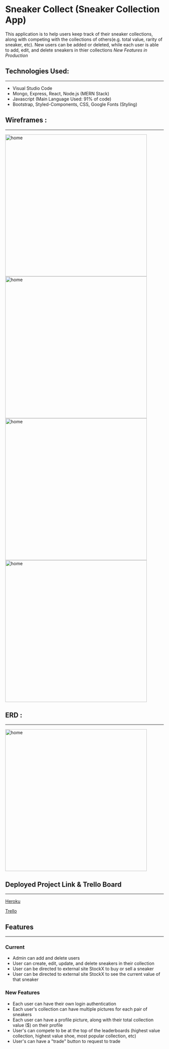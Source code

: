 # Sneaker Collect (Sneaker Collection App)

This application is to help users keep track of their sneaker collections, along with competing with the collections of others(e.g. total value, rarity of sneaker, etc). New users can be added or deleted, while each user is able to add, edit, and delete sneakers in thier collections *New Features in Production*

## Technologies Used:
____
* Visual Studio Code
* Mongo, Express, React, Node.js (MERN Stack)
* Javascript (Main Language Used: 91% of code)
* Bootstrap, Styled-Components, CSS, Google Fonts (Styling)

## Wireframes :
____

<img src='pics/image1.jpg' alt='home' height=450 width=450/>


<img src='pics/image2.jpg' alt='home' height=450 width=450/>


<img src='pics/image3.jpg' alt='home' height=450 width=450/>


<img src='pics/image4.jpg' alt='home' height=450 width=450/>


## ERD :
___

<img src='pics/image6.jpeg' alt='home' height=450 width=450/>

## Deployed Project Link & Trello Board
___
[Heroku](https://sneakercollecct.herokuapp.com/)

[Trello](https://trello.com/b/dgw8H06d/autopocket-vehicle-manager)

## Features
___

### Current 

* Admin can add and delete users
* User can create, edit, update, and delete sneakers in their collection
* User can be directed to external site StockX to buy or sell a sneaker 
* User can be directed to external site StockX to see the current value of that sneaker

### New Features

* Each user can have their own login authentication
* Each user's collection can have multiple pictures for each pair of sneakers
* Each user can have a profile picture, along with their total collection value ($) on their profile
* User's can compete to be at the top of the leaderboards (highest value collection, highest value shoe, most popular collection, etc)
* User's can have a "trade" button to request to trade